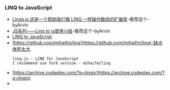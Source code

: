 ### LINQ to JavaScript
- [Linqa.js 这是一个帮助我们像 LINQ 一样操作数组的扩展库](https://www.oschina.net/p/linqa-js/related?lang=0&p=69&sort=time)-推荐这个-byArvin
- [JS系列——Linq to js使用小结](https://www.cnblogs.com/landeanfen/p/4672542.html)-推荐这个-byArvin
- [LINQ to JavaScript](https://www.cnblogs.com/Leo_wl/p/4050371.html)
- [https://github.com/mihaifm/linq](https://github.com/mihaifm/linq)-缺点体积太大
    ```
    linq.js - LINQ for JavaScript
    I recommend use fork version - mihaifm/linq
    ```
- [https://archive.codeplex.com/?p=linqjs](https://archive.codeplex.com/?p=linqjs)
- []()